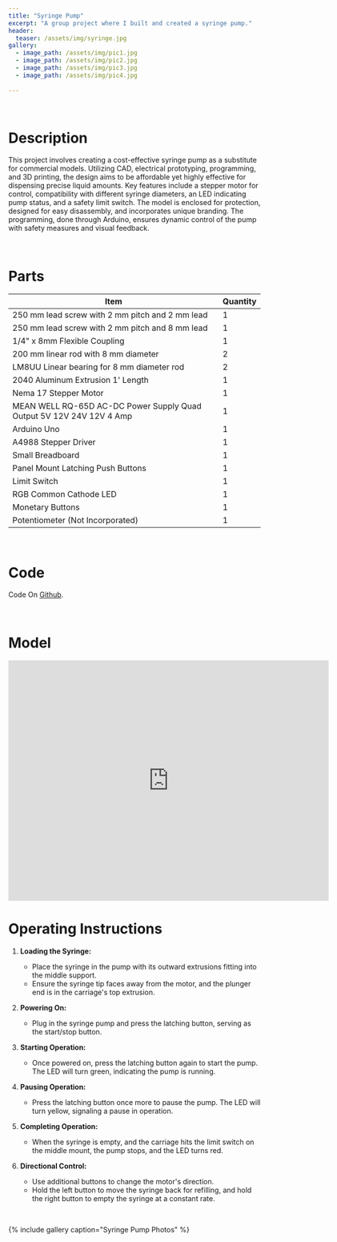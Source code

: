 ```yaml
---
title: "Syringe Pump"
excerpt: "A group project where I built and created a syringe pump."
header:
  teaser: /assets/img/syringe.jpg
gallery:
  - image_path: /assets/img/pic1.jpg
  - image_path: /assets/img/pic2.jpg
  - image_path: /assets/img/pic3.jpg
  - image_path: /assets/img/pic4.jpg
   
---
```


<br>

# Description

This project involves creating a cost-effective syringe pump as a substitute for commercial models. Utilizing CAD, electrical prototyping, programming, and 3D printing, the design aims to be affordable yet highly effective for dispensing precise liquid amounts. Key features include a stepper motor for control, compatibility with different syringe diameters, an LED indicating pump status, and a safety limit switch. The model is enclosed for protection, designed for easy disassembly, and incorporates unique branding. The programming, done through Arduino, ensures dynamic control of the pump with safety measures and visual feedback.

<br>

# Parts

| Item                                           | Quantity |
|------------------------------------------------|----------|
| 250 mm lead screw with 2 mm pitch and 2 mm lead  | 1        |
| 250 mm lead screw with 2 mm pitch and 8 mm lead  | 1        |
| 1/4" x 8mm Flexible Coupling                     | 1        |
| 200 mm linear rod with 8 mm diameter            | 2        |
| LM8UU Linear bearing for 8 mm diameter rod      | 2        |
| 2040 Aluminum Extrusion 1' Length               | 1        |
| Nema 17 Stepper Motor                           | 1        |
| MEAN WELL RQ-65D AC-DC Power Supply Quad Output 5V 12V 24V 12V 4 Amp | 1 |
| Arduino Uno                                     | 1        |
| A4988 Stepper Driver                            | 1        |
| Small Breadboard                                | 1        |
| Panel Mount Latching Push Buttons               | 1        |
| Limit Switch                                    | 1        |
| RGB Common Cathode LED                          | 1        |
| Monetary Buttons                                | 1        |
| Potentiometer (Not Incorporated)                | 1        |

<br>

# Code

<script src="https://gist.github.com/mariusschueller/2ad81b6cef701bb5aa797111ca2e98c5.js"></script>

Code On [Github](https://github.com/mariusschueller/Syringe/blob/master/main/main.ino). 

<br>

# Model

<iframe src="https://vanderbilt643.autodesk360.com/shares/public/SH512d4QTec90decfa6e10515e96ce3f04fe?mode=embed" width="640" height="480" allowfullscreen="true" webkitallowfullscreen="true" mozallowfullscreen="true"  frameborder="0"></iframe>

<br>

# Operating Instructions

1. **Loading the Syringe:**
   - Place the syringe in the pump with its outward extrusions fitting into the middle support.
   - Ensure the syringe tip faces away from the motor, and the plunger end is in the carriage's top extrusion.

2. **Powering On:**
   - Plug in the syringe pump and press the latching button, serving as the start/stop button.

3. **Starting Operation:**
   - Once powered on, press the latching button again to start the pump. The LED will turn green, indicating the pump is running.

4. **Pausing Operation:**
   - Press the latching button once more to pause the pump. The LED will turn yellow, signaling a pause in operation.

5. **Completing Operation:**
   - When the syringe is empty, and the carriage hits the limit switch on the middle mount, the pump stops, and the LED turns red.

6. **Directional Control:**
   - Use additional buttons to change the motor's direction.
   - Hold the left button to move the syringe back for refilling, and hold the right button to empty the syringe at a constant rate.

<br>


{% include gallery caption="Syringe Pump Photos" %}
